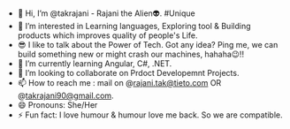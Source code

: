 - 👋 Hi, I’m @takrajani - Rajani the Alien👽. #Unique
- 👀 I’m interested in Learning languages, Exploring tool & Building products which improves quality of people's Life.
- 😎 I like to talk about the Power of Tech. Got any idea? Ping me, we can build something new or might crash our machines, hahaha😉!! 
- 🌱 I’m currently learning Angular, C#, .NET.
- 💞️ I’m looking to collaborate on Prdoct Developemnt Projects.
- 📫 How to reach me : mail on @rajani.tak@tieto.com OR @takrajani90@gmail.com.
- 😄 Pronouns: She/Her
- ⚡ Fun fact: I love humour & humour love me back. So we are compatible.

<!---
takrajani/takrajani is a ✨ special ✨ repository because its `README.md` (this file) appears on your GitHub profile.
You can click the Preview link to take a look at your changes.
--->

